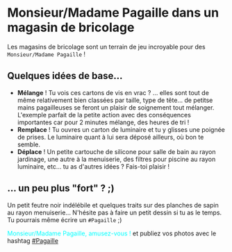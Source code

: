 # Monsieur/Madame Pagaille dans un magasin de bricolage

Les magasins de bricolage sont un terrain de jeu incroyable pour des `Monsieur/Madame Pagaille` !

## Quelques idées de base...

- **Mélange** ! Tu vois ces cartons de vis en vrac ? ... elles sont tout de même relativement bien classées par taille, type de tête... de petitse mains pagailleuses se feront un plaisir de soignement tout mélanger. L'exemple parfait de la petite action avec des conséquences importantes car pour 2 minutes mélange, des heures de tri !
- **Remplace** ! Tu ouvres un carton de luminaire et tu y glisses une poignée de prises. Le luminaire quant à lui sera déposé ailleurs, où bon te semble.
- **Déplace** ! Un petite cartouche de silicone pour salle de bain au rayon jardinage, une autre à la menuiserie, des filtres pour piscine au rayon luminaire, etc... tu as d'autres idées ? Fais-toi plaisir !

## ... un peu plus "fort" ? ;)

Un petit feutre noir indélébile et quelques traits sur des planches de sapin au rayon menuiserie... N'hésite pas à faire un petit dessin si tu as le temps. Tu pourrais même écrire un `#Pagaille` ;)



<span style="color:cyan">Monsieur/Madame Pagaille, amusez-vous !</span> et publiez vos photos avec le hashtag [#Pagaille](https://twitter.com/search?q=%23pagaille&src=typed_query)